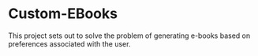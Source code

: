 # Custom-EBooks
This project sets out to solve the problem of generating e-books based on preferences  associated with the user.
